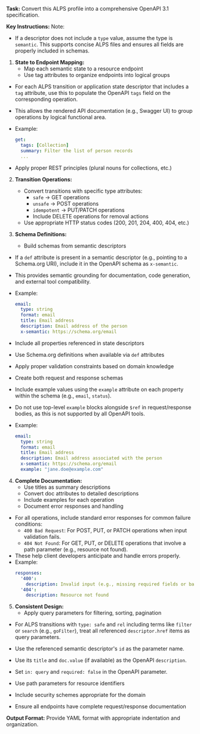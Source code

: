 **Task:** Convert this ALPS profile into a comprehensive OpenAPI 3.1 specification.

**Key Instructions:**
Note:
- If a descriptor does not include a `type` value, assume the type is `semantic`.
  This supports concise ALPS files and ensures all fields are properly included in schemas.


1. **State to Endpoint Mapping:**
   - Map each semantic state to a resource endpoint
   - Use tag attributes to organize endpoints into logical groups  
  - For each ALPS transition or application state descriptor that includes a `tag` attribute, use this to populate the OpenAPI `tags` field on the corresponding operation.
  - This allows the rendered API documentation (e.g., Swagger UI) to group operations by logical functional area.
  - Example:
    ```yaml
    get:
      tags: [Collection]
      summary: Filter the list of person records
      ...
    ```

   - Apply proper REST principles (plural nouns for collections, etc.)

2. **Transition Operations:**
   - Convert transitions with specific type attributes:
     - `safe` → GET operations
     - `unsafe` → POST operations 
     - `idempotent` → PUT/PATCH operations
     - Include DELETE operations for removal actions
   - Use appropriate HTTP status codes (200, 201, 204, 400, 404, etc.)

3. **Schema Definitions:**
   - Build schemas from semantic descriptors
  - If a `def` attribute is present in a semantic descriptor (e.g., pointing to a Schema.org URI), include it in the OpenAPI schema as `x-semantic`.
  - This provides semantic grounding for documentation, code generation, and external tool compatibility.
  - Example:
    ```yaml
    email:
      type: string
      format: email
      title: Email address
      description: Email address of the person
      x-semantic: https://schema.org/email
    ```

   - Include all properties referenced in state descriptors
   - Use Schema.org definitions when available via `def` attributes
   - Apply proper validation constraints based on domain knowledge
   - Create both request and response schemas
  - Include example values using the `example` attribute on each property within the schema (e.g., `email`, `status`).
  - Do not use top-level `example` blocks alongside `$ref` in request/response bodies, as this is not supported by all OpenAPI tools.
  - Example:
    ```yaml
    email:
      type: string
      format: email
      title: Email address
      description: Email address associated with the person
      x-semantic: https://schema.org/email
      example: "jane.doe@example.com"
    ```


4. **Complete Documentation:**
   - Use titles as summary descriptions
   - Convert doc attributes to detailed descriptions
   - Include examples for each operation
   - Document error responses and handling  
  - For all operations, include standard error responses for common failure conditions:
    - `400 Bad Request`: For POST, PUT, or PATCH operations when input validation fails.
    - `404 Not Found`: For GET, PUT, or DELETE operations that involve a path parameter (e.g., resource not found).
  - These help client developers anticipate and handle errors properly.
  - Example:
    ```yaml
    responses:
      '400':
        description: Invalid input (e.g., missing required fields or bad data)
      '404':
        description: Resource not found
    ```


5. **Consistent Design:**
   - Apply query parameters for filtering, sorting, pagination  
  - For ALPS transitions with `type: safe` and `rel` including terms like `filter` or `search` (e.g., `goFilter`), treat all referenced `descriptor.href` items as query parameters.
  - Use the referenced semantic descriptor's `id` as the parameter name.
  - Use its `title` and `doc.value` (if available) as the OpenAPI `description`.
  - Set `in: query` and `required: false` in the OpenAPI parameter.

   - Use path parameters for resource identifiers
   - Include security schemes appropriate for the domain
   - Ensure all endpoints have complete request/response documentation

**Output Format:** Provide YAML format with appropriate indentation and organization.

